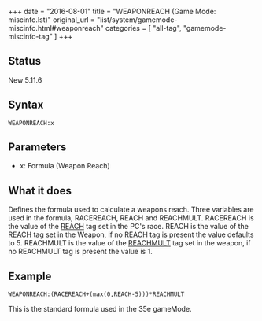+++
date = "2016-08-01"
title = "WEAPONREACH (Game Mode: miscinfo.lst)"
original_url = "list/system/gamemode-miscinfo.html#weaponreach"
categories = [ "all-tag", "gamemode-miscinfo-tag" ]
+++

## Status

New 5.11.6

## Syntax

`WEAPONREACH:x`

## Parameters

-   x: Formula (Weapon Reach)



What it does
------------

Defines the formula used to calculate a weapons reach. Three variables
are used in the formula, RACEREACH, REACH and REACHMULT. RACEREACH is
the value of the [REACH](/list/data/races/reach.html) tag set in the
PC's race. REACH is the value of the
[REACH](/list/data/equipment/reach.html) tag set in the Weapon, if no
REACH tag is present the value defaults to 5. REACHMULT is the value of
the [REACHMULT](/list/data/equipment/reachmult.html) tag set in the
weapon, if no REACHMULT tag is present the value is 1.

Example
-------

`WEAPONREACH:(RACEREACH+(max(0,REACH-5)))*REACHMULT`

This is the standard formula used in the 35e gameMode.

